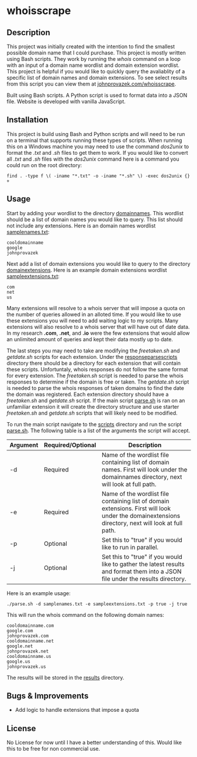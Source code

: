 # whoisscrape

## Description

This project was initially created with the intention to find the smallest possible domain name that I could purchase. This project is mostly written using Bash scripts. They work by running the *whois* command on a loop with an input of a domain name wordlist and domain extension wordlist. This project is helpful if you would like to quickly query the avaliablity of a specific list of domain names and domain extensions. To see select results from this script you can view them at [johnprovazek.com/whoisscrape](https://www.johnprovazek.com/whoisscrape/).

Built using Bash scripts. A Python script is used to format data into a JSON file. Website is developed with vanilla JavaScript.

## Installation

This project is build using Bash and Python scripts and will need to be run on a terminal that supports running these types of scripts. When running this on a Windows machine you may need to use the command *dos2unix* to format the *.txt* and *.sh* files to get them to work. If you would like to convert all *.txt* and *.sh* files with the *dos2unix* command here is a command you could run on the root directory:
```
find . -type f \( -iname "*.txt" -o -iname "*.sh" \) -exec dos2unix {} +
```

## Usage

Start by adding your wordlist to the directory [domainnames](./domainnames). This wordlist should be a list of domain names you would like to query. This list should not include any extensions. Here is an domain names wordlist [samplenames.txt](./domainnames/samplenames.txt): 
```
cooldomainname
google
johnprovazek
```
Next add a list of domain extensions you would like to query to the directory [domainextensions](./domainextensions). Here is an example domain extensions wordlist [sampleextensions.txt](./domainextensions/sampleextensions.txt):
```
com
net
us
```

Many extensions will resolve to a whois server that will impose a quota on the number of queries allowed in an alloted time. If you would like to use these extensions you will need to add waiting logic to my scripts. Many extensions will also resolve to a whois server that will have out of date data. In my research **.com**, **.net**, and **.io** were the few extensions that would allow an unlimited amount of queries and kept their data mostly up to date.

The last steps you may need to take are modifying the *freetaken.sh* and *getdate.sh* scripts for each extension. Under the [responseparsescripts](./scripts/responseparsescripts/) directory there should be a directory for each extension that will contain these scripts. Unfortuntaly, whois responses do not follow the same format for every extension. The *freetaken.sh* script is needed to parse the whois responses to determine if the domain is free or taken. The *getdate.sh* script is needed to parse the whois responses of taken domains to find the date the domain was registered. Each extension directory should have a *freetaken.sh* and *getdate.sh* script. If the main script [parse.sh](./scripts/parse.sh) is ran on an unfamiliar extension it will create the directory structure and use starter *freetaken.sh* and *getdate.sh* scripts that will likely need to be modified.

To run the main script navigate to the [scripts](./scripts) directory and run the script [parse.sh](./scripts/parse.sh). The following table is a list of the arguments the script will accept.

| Argument | Required/Optional | Description |
| ----------- | ----------- | ----|
| -d | Required | Name of the wordlist file containing list of domain names. First will look under the domainnames directory, next will look at full path. |
| -e | Required | Name of the wordlist file containing list of domain extensions. First will look under the domainextensions directory, next will look at full path. |
| -p | Optional |Set this to "true" if you would like to run in parallel. |
| -j | Optional |Set this to "true" if you would like to gather the latest results and format them into a JSON file under the results directory. |

Here is an example usage:
```
./parse.sh -d samplenames.txt -e sampleextensions.txt -p true -j true
```
This will run the whois command on the following domain names:
```
cooldomainname.com
google.com
johnprovazek.com
cooldomainname.net
google.net
johnprovazek.net
cooldomainname.us
google.us
johnprovazek.us
```
The results will be stored in the [results](./results) directory. 

## Bugs & Improvements
- Add logic to handle extensions that impose a quota

## License

No License for now until I have a better understanding of this. Would like this to be free for non commercial use.
